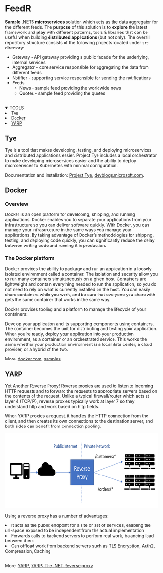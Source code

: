 # FeedR
**Sample** .NET6 **microservices** solution which acts as the data aggregator for the different feeds.
The **purpose** of this solution is to **explore** the latest framework and **play** with different patterns, tools & libraries that can be useful when building **distributed applications** (but not only).
The overall repository structure consists of the following projects located under `src` directory:

- Gateway - API gateway providing a public facade for the underlying, internal services
- Aggregator - core service responsible for aggregating the data from different feeds
- Notifier - supporting service responsible for sending the notifications
- Feeds
  - News - sample feed providing the worldwide news
  - Quotes - sample feed providing the quotes

<br />
<details open="open">
  <summary>TOOLS</summary>
  <li><a href="#Tye">Tye</a></li>
  <li><a href="#Docker">Docker</a></li>
  <li><a href="#YARP">YARP</a></li>
</details>


## Tye

Tye is a tool that makes developing, testing, and deploying microservices and distributed applications easier. 
Project Tye includes a local orchestrator to make developing microservices easier and the ability to deploy microservices to Kubernetes with minimal configuration.

Documentation and installation: [Project Tye](<https://github.com/dotnet/tye>), [devblogs.microsoft.com](<https://devblogs.microsoft.com/dotnet/introducing-project-tye/>).


## Docker

### Overview
Docker is an open platform for developing, shipping, and running applications. Docker enables you to separate your applications from your infrastructure so you can deliver software quickly. With Docker, you can manage your infrastructure in the same ways you manage your applications. By taking advantage of Docker’s methodologies for shipping, testing, and deploying code quickly, you can significantly reduce the delay between writing code and running it in production.

### The Docker platform
Docker provides the ability to package and run an application in a loosely isolated environment called a container. The isolation and security allow you to run many containers simultaneously on a given host. Containers are lightweight and contain everything needed to run the application, so you do not need to rely on what is currently installed on the host. You can easily share containers while you work, and be sure that everyone you share with gets the same container that works in the same way.

Docker provides tooling and a platform to manage the lifecycle of your containers:

Develop your application and its supporting components using containers.
The container becomes the unit for distributing and testing your application.
When you’re ready, deploy your application into your production environment, as a container or an orchestrated service. This works the same whether your production environment is a local data center, a cloud provider, or a hybrid of the two.

More: [docker.com](<https://www.docker.com/>), [samples](<https://docs.docker.com/samples/dotnetcore/>)


## YARP

Yet Another Reverse Proxy!
Reverse proxies are used to listen to incoming HTTP requests and to forward the requests to appropriate servers based on the contents of the request. Unlike a typical firewall/router which acts at layer 4 (TCP/IP), reverse proxies typically work at layer 7 so they understand http and work based on http fields.

When YARP proxies a request, it handles the HTTP connection from the client, and then creates its own connections to the destination server, and both sides can benefit from connection pooling.

<img src="items/yarp.png" alt="yarp" width="686" height="248">

Using a reverse proxy has a number of advantages:

<li>It acts as the public endpoint for a site or set of services, enabling the url-space exposed to be independent from the actual implementation</li>
<li>Forwards calls to backend servers to perform real work, balancing load between them</li>
<li>Can offload work from backend servers such as TLS Encryption, Auth2, Compression, Caching</li>
<br />

More: [YARP](<https://microsoft.github.io/reverse-proxy/>), [YARP: The .NET Reverse proxy](<https://docs.microsoft.com/en-us/shows/on-net/yarp-the-net-reverse-proxy>)


